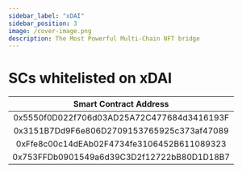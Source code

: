```yaml
---
sidebar_label: "xDAI"
sidebar_position: 3
image: /cover-image.png
description: The Most Powerful Multi-Chain NFT bridge
---
```


# SCs whitelisted on xDAI

|Smart Contract Address|
|:-:|
|0x5550f0D022f706d03AD25A72C477684d3416193F|
|0x3151B7Dd9F6e806D2709153765925c373af47089|
|0xFfe8c00c14dEAb02F4734fe3106452B611089323|
|0x753FFDb0901549a6d39C3D2f12722bB80D1D18B7|
